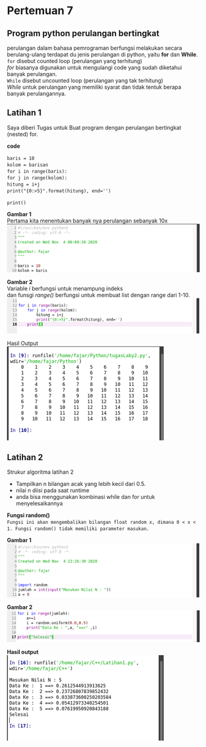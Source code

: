 # Pertemuan 7


## Program python perulangan bertingkat

perulangan dalam bahasa pemrograman berfungsi melakukan secara berulang-ulang terdapat du jenis perulangan di python, yaitu **for** dan **While**. <br>
`for` disebut counted loop (perulangan yang terhitung)<br>
*for* biasanya digunakan untuk mengulangi code yang sudah diketahui banyak perulangan.<br>
`While` disebut uncounted loop (perulangan yang tak terhitung)<br>
*While* untuk perulangan yang memiliki syarat dan tidak tentuk berapa banyak perulangannya.



## Latihan 1
  Saya diberi Tugas untuk Buat program dengan perulangan bertingkat (nested) for.

**code**

`baris = 10`<br>
`kolom = barisan`<br>
    `for i in range(baris):`<br>
       `for j in range(kolom):`<br>
    `hitung = i+j`<br>
    `print("{0:>5}".format(hitung), end='')`<br>

`print()`



**Gambar 1**<br>
Pertama kita menentukan banyak nya perulangan sebanyak 10x<br>
![01.png](/gambar1/01.png)

**Gambar 2**<br>
Variable *i* berfungsi untuk menampung indeks<br>
dan funsgi *range()* berfungsi untuk membuat list dengan range dari 1-10.<br>
![02.png](/gambar1/02.png)

Hasil Output<br> 
![03.png](/gambar1/03.png)<br>



## Latihan 2

Strukur algoritma latihan 2<br>

- Tampilkan n bilangan acak yang lebih kecil dari 0.5.
- nilai n diisi pada saat runtime
- anda bisa menggunakan kombinasi while dan for untuk menyelesaikannya<br>

**Fungsi random()** <br>`Fungsi ini akan mengembalikan bilangan float random x, dimana 0 < x < 1. Fungsi random() tidak memiliki parameter masukan.`<br>

**Gambar 1**<br>
![01.png](/gambar2/01.png)

**Gambar 2**<br>
![02.png](/gambar2/02.png)

**Hasil output**<br>
![03.png](/gambar2/03.png)




